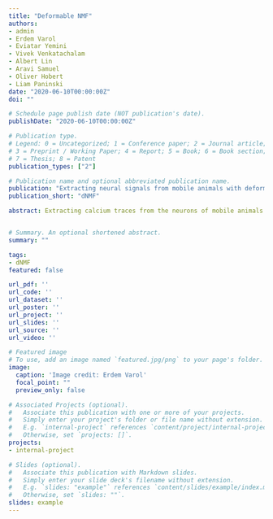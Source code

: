 ```yaml
---
title: "Deformable NMF"
authors:
- admin
- Erdem Varol
- Eviatar Yemini
- Vivek Venkatachalam
- Albert Lin
- Aravi Samuel
- Oliver Hobert
- Liam Paninski
date: "2020-06-10T00:00:00Z"
doi: ""

# Schedule page publish date (NOT publication's date).
publishDate: "2020-06-10T00:00:00Z"

# Publication type.
# Legend: 0 = Uncategorized; 1 = Conference paper; 2 = Journal article;
# 3 = Preprint / Working Paper; 4 = Report; 5 = Book; 6 = Book section;
# 7 = Thesis; 8 = Patent
publication_types: ["2"]

# Publication name and optional abbreviated publication name.
publication: "Extracting neural signals from mobile animals with deformable non-negative matrix factorization"
publication_short: "dNMF"

abstract: Extracting calcium traces from the neurons of mobile animals is a critical step in the study of the large-scale neuronal dynamics that govern behavior. Accurate activity extraction requires the correction of motion and movement-induced deformations as well as demixing of signals that may overlap spatially due to limitations in optical resolution. Traditionally, non-negative matrix factorization (NMF) methods have been successful in demixing and denoising cellular calcium activity in relatively motionless or pre-registered videos. However, standard NMF methods fail in mobile animals undergoing significant non-rigid motion; similarly, standard image registration methods based on template matching can fail when large changes in activity lead to mismatches with the image template. To address these issues simultaneously, we introduce a deformable non-negative matrix factorization (dNMF) framework that jointly optimizes registration with signal demixing. On simulated data and real C. elegans microscopy videos, dNMF outperforms traditional demixing methods that account for motion and demixing separately. Finally, following the extraction of neural traces from multiple imaging experiments, we develop a quantile regression time-series normalization technique to account for varying neural signal intensity baselines across different animals or different imaging setups.


# Summary. An optional shortened abstract.
summary: ""

tags:
- dNMF
featured: false

url_pdf: ''
url_code: ''
url_dataset: ''
url_poster: ''
url_project: ''
url_slides: ''
url_source: ''
url_video: ''

# Featured image
# To use, add an image named `featured.jpg/png` to your page's folder. 
image:
  caption: 'Image credit: Erdem Varol'
  focal_point: ""
  preview_only: false

# Associated Projects (optional).
#   Associate this publication with one or more of your projects.
#   Simply enter your project's folder or file name without extension.
#   E.g. `internal-project` references `content/project/internal-project/index.md`.
#   Otherwise, set `projects: []`.
projects:
- internal-project

# Slides (optional).
#   Associate this publication with Markdown slides.
#   Simply enter your slide deck's filename without extension.
#   E.g. `slides: "example"` references `content/slides/example/index.md`.
#   Otherwise, set `slides: ""`.
slides: example
---
```

